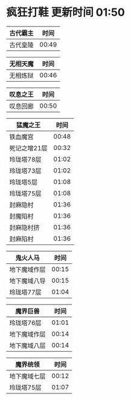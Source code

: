 # 疯狂打鞋 更新时间 01:50

| 古代霸主   | 时间    |
|--------|-------|
| 古代皇陵 | 00:49 |

| 无相天魔   | 时间    |
|--------|-------|
| 无相炼狱 | 00:46 |

| 叹息之王   | 时间    |
|--------|-------|
| 叹息回廊 | 00:50 |

| 猛魔之王   | 时间    |
|--------|-------|
| 铁血魔宫 | 00:48 |
| 死记之增21层 | 00:32 |
| 玲珑塔78层 | 01:02 |
| 玲珑塔73层 | 01:02 |
| 玲珑塔5层 | 01:08 |
| 玲珑塔75层 | 01:08 |
| 封麻隐村 | 01:36 |
| 封魔陷村 | 01:36 |
| 封麻隐村挤 | 01:36 |
| 封麻陷村 | 01:36 |

| 鬼火人马   | 时间    |
|--------|-------|
| 地下魔域作层 | 00:15 |
| 地下魔域八导 | 00:15 |
| 玲珑塔77层 | 01:04 |

| 魔界巨兽   | 时间    |
|--------|-------|
| 玲珑塔76层 | 01:01 |
| 地下魔域作层 | 00:14 |
| 地下魔域八层 | 00:14 |

| 魔界统领   | 时间    |
|--------|-------|
| 地下魔域七层 | 00:12 |
| 玲珑塔75层 | 01:07 |